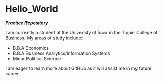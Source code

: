 # Hello_World
***Practice Repository***

I am currently a student at the Univeristy of Iowa in the Tippie College of Business. My areas of study include:
- B.B.A Economics
- B.B.A Business Analytics/Information Systems
- Minor Political Science

I am eager to learn more about GitHub as it will assist me in my future career.
